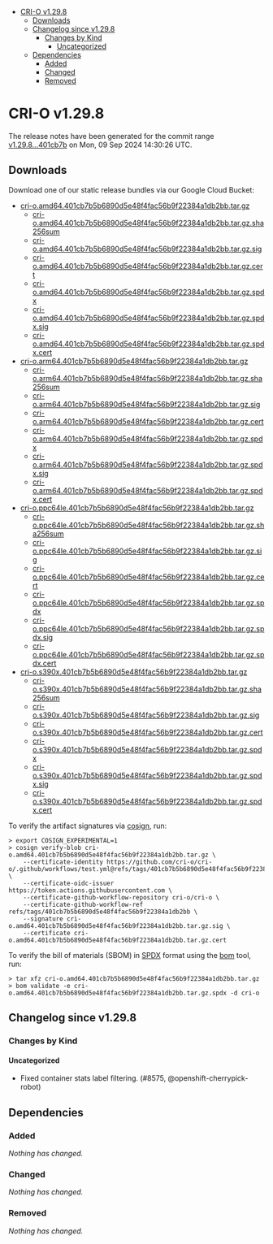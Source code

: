 - [CRI-O v1.29.8](#cri-o-v1298)
  - [Downloads](#downloads)
  - [Changelog since v1.29.8](#changelog-since-v1298)
    - [Changes by Kind](#changes-by-kind)
      - [Uncategorized](#uncategorized)
  - [Dependencies](#dependencies)
    - [Added](#added)
    - [Changed](#changed)
    - [Removed](#removed)

# CRI-O v1.29.8

The release notes have been generated for the commit range
[v1.29.8...401cb7b](https://github.com/cri-o/cri-o/compare/v1.29.8...v1.29.8) on Mon, 09 Sep 2024 14:30:26 UTC.

## Downloads

Download one of our static release bundles via our Google Cloud Bucket:

- [cri-o.amd64.401cb7b5b6890d5e48f4fac56b9f22384a1db2bb.tar.gz](https://storage.googleapis.com/cri-o/artifacts/cri-o.amd64.401cb7b5b6890d5e48f4fac56b9f22384a1db2bb.tar.gz)
  - [cri-o.amd64.401cb7b5b6890d5e48f4fac56b9f22384a1db2bb.tar.gz.sha256sum](https://storage.googleapis.com/cri-o/artifacts/cri-o.amd64.401cb7b5b6890d5e48f4fac56b9f22384a1db2bb.tar.gz.sha256sum)
  - [cri-o.amd64.401cb7b5b6890d5e48f4fac56b9f22384a1db2bb.tar.gz.sig](https://storage.googleapis.com/cri-o/artifacts/cri-o.amd64.401cb7b5b6890d5e48f4fac56b9f22384a1db2bb.tar.gz.sig)
  - [cri-o.amd64.401cb7b5b6890d5e48f4fac56b9f22384a1db2bb.tar.gz.cert](https://storage.googleapis.com/cri-o/artifacts/cri-o.amd64.401cb7b5b6890d5e48f4fac56b9f22384a1db2bb.tar.gz.cert)
  - [cri-o.amd64.401cb7b5b6890d5e48f4fac56b9f22384a1db2bb.tar.gz.spdx](https://storage.googleapis.com/cri-o/artifacts/cri-o.amd64.401cb7b5b6890d5e48f4fac56b9f22384a1db2bb.tar.gz.spdx)
  - [cri-o.amd64.401cb7b5b6890d5e48f4fac56b9f22384a1db2bb.tar.gz.spdx.sig](https://storage.googleapis.com/cri-o/artifacts/cri-o.amd64.401cb7b5b6890d5e48f4fac56b9f22384a1db2bb.tar.gz.spdx.sig)
  - [cri-o.amd64.401cb7b5b6890d5e48f4fac56b9f22384a1db2bb.tar.gz.spdx.cert](https://storage.googleapis.com/cri-o/artifacts/cri-o.amd64.401cb7b5b6890d5e48f4fac56b9f22384a1db2bb.tar.gz.spdx.cert)
- [cri-o.arm64.401cb7b5b6890d5e48f4fac56b9f22384a1db2bb.tar.gz](https://storage.googleapis.com/cri-o/artifacts/cri-o.arm64.401cb7b5b6890d5e48f4fac56b9f22384a1db2bb.tar.gz)
  - [cri-o.arm64.401cb7b5b6890d5e48f4fac56b9f22384a1db2bb.tar.gz.sha256sum](https://storage.googleapis.com/cri-o/artifacts/cri-o.arm64.401cb7b5b6890d5e48f4fac56b9f22384a1db2bb.tar.gz.sha256sum)
  - [cri-o.arm64.401cb7b5b6890d5e48f4fac56b9f22384a1db2bb.tar.gz.sig](https://storage.googleapis.com/cri-o/artifacts/cri-o.arm64.401cb7b5b6890d5e48f4fac56b9f22384a1db2bb.tar.gz.sig)
  - [cri-o.arm64.401cb7b5b6890d5e48f4fac56b9f22384a1db2bb.tar.gz.cert](https://storage.googleapis.com/cri-o/artifacts/cri-o.arm64.401cb7b5b6890d5e48f4fac56b9f22384a1db2bb.tar.gz.cert)
  - [cri-o.arm64.401cb7b5b6890d5e48f4fac56b9f22384a1db2bb.tar.gz.spdx](https://storage.googleapis.com/cri-o/artifacts/cri-o.arm64.401cb7b5b6890d5e48f4fac56b9f22384a1db2bb.tar.gz.spdx)
  - [cri-o.arm64.401cb7b5b6890d5e48f4fac56b9f22384a1db2bb.tar.gz.spdx.sig](https://storage.googleapis.com/cri-o/artifacts/cri-o.arm64.401cb7b5b6890d5e48f4fac56b9f22384a1db2bb.tar.gz.spdx.sig)
  - [cri-o.arm64.401cb7b5b6890d5e48f4fac56b9f22384a1db2bb.tar.gz.spdx.cert](https://storage.googleapis.com/cri-o/artifacts/cri-o.arm64.401cb7b5b6890d5e48f4fac56b9f22384a1db2bb.tar.gz.spdx.cert)
- [cri-o.ppc64le.401cb7b5b6890d5e48f4fac56b9f22384a1db2bb.tar.gz](https://storage.googleapis.com/cri-o/artifacts/cri-o.ppc64le.401cb7b5b6890d5e48f4fac56b9f22384a1db2bb.tar.gz)
  - [cri-o.ppc64le.401cb7b5b6890d5e48f4fac56b9f22384a1db2bb.tar.gz.sha256sum](https://storage.googleapis.com/cri-o/artifacts/cri-o.ppc64le.401cb7b5b6890d5e48f4fac56b9f22384a1db2bb.tar.gz.sha256sum)
  - [cri-o.ppc64le.401cb7b5b6890d5e48f4fac56b9f22384a1db2bb.tar.gz.sig](https://storage.googleapis.com/cri-o/artifacts/cri-o.ppc64le.401cb7b5b6890d5e48f4fac56b9f22384a1db2bb.tar.gz.sig)
  - [cri-o.ppc64le.401cb7b5b6890d5e48f4fac56b9f22384a1db2bb.tar.gz.cert](https://storage.googleapis.com/cri-o/artifacts/cri-o.ppc64le.401cb7b5b6890d5e48f4fac56b9f22384a1db2bb.tar.gz.cert)
  - [cri-o.ppc64le.401cb7b5b6890d5e48f4fac56b9f22384a1db2bb.tar.gz.spdx](https://storage.googleapis.com/cri-o/artifacts/cri-o.ppc64le.401cb7b5b6890d5e48f4fac56b9f22384a1db2bb.tar.gz.spdx)
  - [cri-o.ppc64le.401cb7b5b6890d5e48f4fac56b9f22384a1db2bb.tar.gz.spdx.sig](https://storage.googleapis.com/cri-o/artifacts/cri-o.ppc64le.401cb7b5b6890d5e48f4fac56b9f22384a1db2bb.tar.gz.spdx.sig)
  - [cri-o.ppc64le.401cb7b5b6890d5e48f4fac56b9f22384a1db2bb.tar.gz.spdx.cert](https://storage.googleapis.com/cri-o/artifacts/cri-o.ppc64le.401cb7b5b6890d5e48f4fac56b9f22384a1db2bb.tar.gz.spdx.cert)
- [cri-o.s390x.401cb7b5b6890d5e48f4fac56b9f22384a1db2bb.tar.gz](https://storage.googleapis.com/cri-o/artifacts/cri-o.s390x.401cb7b5b6890d5e48f4fac56b9f22384a1db2bb.tar.gz)
  - [cri-o.s390x.401cb7b5b6890d5e48f4fac56b9f22384a1db2bb.tar.gz.sha256sum](https://storage.googleapis.com/cri-o/artifacts/cri-o.s390x.401cb7b5b6890d5e48f4fac56b9f22384a1db2bb.tar.gz.sha256sum)
  - [cri-o.s390x.401cb7b5b6890d5e48f4fac56b9f22384a1db2bb.tar.gz.sig](https://storage.googleapis.com/cri-o/artifacts/cri-o.s390x.401cb7b5b6890d5e48f4fac56b9f22384a1db2bb.tar.gz.sig)
  - [cri-o.s390x.401cb7b5b6890d5e48f4fac56b9f22384a1db2bb.tar.gz.cert](https://storage.googleapis.com/cri-o/artifacts/cri-o.s390x.401cb7b5b6890d5e48f4fac56b9f22384a1db2bb.tar.gz.cert)
  - [cri-o.s390x.401cb7b5b6890d5e48f4fac56b9f22384a1db2bb.tar.gz.spdx](https://storage.googleapis.com/cri-o/artifacts/cri-o.s390x.401cb7b5b6890d5e48f4fac56b9f22384a1db2bb.tar.gz.spdx)
  - [cri-o.s390x.401cb7b5b6890d5e48f4fac56b9f22384a1db2bb.tar.gz.spdx.sig](https://storage.googleapis.com/cri-o/artifacts/cri-o.s390x.401cb7b5b6890d5e48f4fac56b9f22384a1db2bb.tar.gz.spdx.sig)
  - [cri-o.s390x.401cb7b5b6890d5e48f4fac56b9f22384a1db2bb.tar.gz.spdx.cert](https://storage.googleapis.com/cri-o/artifacts/cri-o.s390x.401cb7b5b6890d5e48f4fac56b9f22384a1db2bb.tar.gz.spdx.cert)

To verify the artifact signatures via [cosign](https://github.com/sigstore/cosign), run:

```console
> export COSIGN_EXPERIMENTAL=1
> cosign verify-blob cri-o.amd64.401cb7b5b6890d5e48f4fac56b9f22384a1db2bb.tar.gz \
    --certificate-identity https://github.com/cri-o/cri-o/.github/workflows/test.yml@refs/tags/401cb7b5b6890d5e48f4fac56b9f22384a1db2bb \
    --certificate-oidc-issuer https://token.actions.githubusercontent.com \
    --certificate-github-workflow-repository cri-o/cri-o \
    --certificate-github-workflow-ref refs/tags/401cb7b5b6890d5e48f4fac56b9f22384a1db2bb \
    --signature cri-o.amd64.401cb7b5b6890d5e48f4fac56b9f22384a1db2bb.tar.gz.sig \
    --certificate cri-o.amd64.401cb7b5b6890d5e48f4fac56b9f22384a1db2bb.tar.gz.cert
```

To verify the bill of materials (SBOM) in [SPDX](https://spdx.org) format using the [bom](https://sigs.k8s.io/bom) tool, run:

```console
> tar xfz cri-o.amd64.401cb7b5b6890d5e48f4fac56b9f22384a1db2bb.tar.gz
> bom validate -e cri-o.amd64.401cb7b5b6890d5e48f4fac56b9f22384a1db2bb.tar.gz.spdx -d cri-o
```

## Changelog since v1.29.8

### Changes by Kind

#### Uncategorized
 - Fixed container stats label filtering. (#8575, @openshift-cherrypick-robot)

## Dependencies

### Added
_Nothing has changed._

### Changed
_Nothing has changed._

### Removed
_Nothing has changed._

